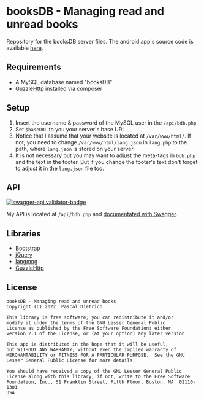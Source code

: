# booksDB - Managing read and unread books
Repository for the booksDB server files. The android app's source code is available [here](https://github.com/Cameo007/booksDB-app/).

## Requirements
- A MySQL database named "booksDB"
- [GuzzleHttp](https://github.com/guzzle/guzzle) installed via composer

## Setup
1. Insert the username & password of the MySQL user in the `/api/bdb.php`
2. Set `$baseURL` to you your server's base URL.
3. Notice that I assume that your website is located at `/var/www/html/`. If not, you need to change `/var/www/html/lang.json` in `lang.php` to the path, where `lang.json` is stored on your server.
4. It is not necessary but you may want to adjust the meta-tags in `bdb.php` and the text in the footer. But if you change the footer's text don't forget to adjust it in the `lang.json` file too.

## API
[![swagger-api validator-badge](https://validator.swagger.io/validator?url=https://mint.jojojux.de/swagger/src/bdb.json)](https://mint.jojojux.de/swagger/src/bdb.json)

My API is located at `/api/bdb.php` and [documentated with Swagger](https://mint.jojojux.de/swagger).
## Libraries
- [Bootstrap](https://getbootstrap.com/)
- [jQuery](https://jquery.com/)
- [langmng](http://langmng.glitch.me/langmng.js)
- [GuzzleHttp](https://github.com/guzzle/guzzle)
  
## License
```
booksDB - Managing read and unread books
Copyright (C) 2022  Pascal Dietrich

This library is free software; you can redistribute it and/or
modify it under the terms of the GNU Lesser General Public
License as published by the Free Software Foundation; either
version 2.1 of the License, or (at your option) any later version.

This app is distributed in the hope that it will be useful,
but WITHOUT ANY WARRANTY; without even the implied warranty of
MERCHANTABILITY or FITNESS FOR A PARTICULAR PURPOSE.  See the GNU
Lesser General Public License for more details.

You should have received a copy of the GNU Lesser General Public
License along with this library; if not, write to the Free Software
Foundation, Inc., 51 Franklin Street, Fifth Floor, Boston, MA  02110-1301
USA
```

